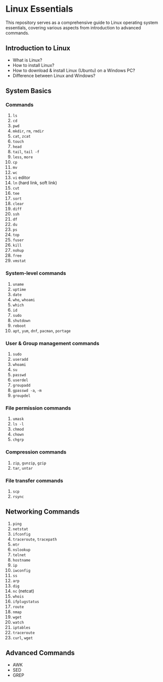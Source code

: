 # Linux Essentials

This repository serves as a comprehensive guide to Linux operating system essentials, covering various aspects from introduction to advanced commands.

## Introduction to Linux

- What is Linux?
- How to install Linux?
- How to download & install Linux (Ubuntu) on a Windows PC?
- Difference between Linux and Windows?

## System Basics

### Commands

1. `ls`
2. `cd`
3. `pwd`
4. `mkdir`, `rm`, `rmdir`
5. `cat`, `zcat`
6. `touch`
7. `head`
8. `tail`, `tail -f`
9. `less`, `more`
10. `cp`
11. `mv`
12. `wc`
13. `vi` editor
14. `ln` (hard link, soft link)
15. `cut`
16. `tee`
17. `sort`
18. `clear`
19. `diff`
20. `ssh`
21. `df`
22. `du`
23. `ps`
24. `top`
25. `fuser`
26. `kill`
27. `nohup`
28. `free`
29. `vmstat`

### System-level commands

1. `uname`
2. `uptime`
3. `date`
4. `who`, `whoami`
5. `which`
6. `id`
7. `sudo`
8. `shutdown`
9. `reboot`
10. `apt`, `yum`, `dnf`, `pacman`, `portage`

### User & Group management commands

1. `sudo`
2. `useradd`
3. `whoami`
4. `su`
5. `passwd`
6. `userdel`
7. `groupadd`
8. `gpasswd -a`, `-m`
9. `groupdel`

### File permission commands

1. `umask`
2. `ls -l`
3. `chmod`
4. `chown`
5. `chgrp`

### Compression commands

1. `zip`, `gunzip`, `gzip`
2. `tar`, `untar`

### File transfer commands

1. `scp`
2. `rsync`

## Networking Commands

1. `ping`
2. `netstat`
3. `ifconfig`
4. `traceroute`, `tracepath`
5. `mtr`
6. `nslookup`
7. `telnet`
8. `hostname`
9. `ip`
10. `iwconfig`
11. `ss`
12. `arp`
13. `dig`
14. `nc` (netcat)
15. `whois`
16. `ifplugstatus`
17. `route`
18. `nmap`
19. `wget`
20. `watch`
21. `iptables`
22. `traceroute`
23. `curl`, `wget`

## Advanced Commands

- AWK
- SED
- GREP
